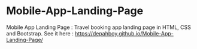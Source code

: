 # Mobile-App-Landing-Page
Mobile App Landing Page : Travel booking app landing page in HTML, CSS and Bootstrap.
See it here : https://depahboy.github.io/Mobile-App-Landing-Page/
